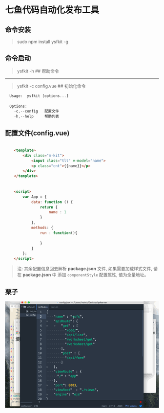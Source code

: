 # 七鱼代码自动化发布工具

## 命令安装
> sudo npm install ysfkit -g


## 命令启动
> ysfkit -h   ## 帮助命令

-----
> ysfkit -c config.vue    ## 初始化命令


```javascript
  Usage:  ysfkit [options...]

  Options:
    -c,--config   配置文件
    -h,--help     帮助列表
```

## 配置文件(config.vue)

```html

    <template>
        <div class="m-kit">
            <input class="tlt" v-model="name">
            <p class="cnt">{{name}}</p>
        </div>
    </template>


    <script>
        var App = {
            data: function () {
                return {
                    name : 1
                }
            },
            methods: {
                run : function(){

                }
            }
        };
    </script>

```
> 注: 其余配置信息回去解析 **package.json** 文件, 如果需要加载样式文件, 请在 **package.json** 中
添加 `componentStyle` 配置属性, 值为全量地址。


## 栗子

![七鱼代码自动化发布工具](./res/ysfkit.gif)
